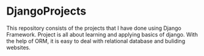 # DjangoProjects

This repository consists of the projects that I have done using Django Framework.
Project is all about learning and applying basics of django.
With the help of ORM, it is easy to deal with relational database and buliding websites.
